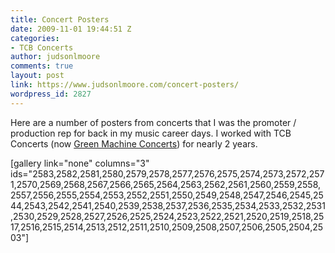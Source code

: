 ```yaml
---
title: Concert Posters
date: 2009-11-01 19:44:51 Z
categories:
- TCB Concerts
author: judsonlmoore
comments: true
layout: post
link: https://www.judsonlmoore.com/concert-posters/
wordpress_id: 2827
---
```


Here are a number of posters from concerts that I was the promoter / production rep for back in my music career days. I worked with TCB Concerts (now [Green Machine Concerts](http://greenmachineconcerts.com/)) for nearly 2 years.



[gallery link="none" columns="3" ids="2583,2582,2581,2580,2579,2578,2577,2576,2575,2574,2573,2572,2571,2570,2569,2568,2567,2566,2565,2564,2563,2562,2561,2560,2559,2558,2557,2556,2555,2554,2553,2552,2551,2550,2549,2548,2547,2546,2545,2544,2543,2542,2541,2540,2539,2538,2537,2536,2535,2534,2533,2532,2531,2530,2529,2528,2527,2526,2525,2524,2523,2522,2521,2520,2519,2518,2517,2516,2515,2514,2513,2512,2511,2510,2509,2508,2507,2506,2505,2504,2503"]
